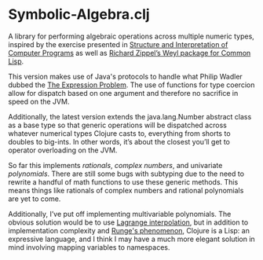 # Symbolic-Algebra.clj

A library for performing algebraic operations across multiple numeric types, inspired by the exercise presented in [Structure and Interpretation of Computer Programs](https://mitpress.mit.edu/sicp/) as well as [Richard Zippel’s Weyl package for Common Lisp](http://www.cs.cornell.edu/rz/computer-algebra.html). 

This version makes use of Java's protocols to handle what Philip Wadler dubbed the [The Expression Problem](http://homepages.inf.ed.ac.uk/wadler/papers/expression/expression.txt). The use of functions for type coercion allow for dispatch based on one argument and therefore no sacrifice in speed on the JVM. 

Additionally, the latest version extends the java.lang.Number abstract class as a base type so that generic operations will be dispatched across whatever numerical types Clojure casts to, everything from shorts to doubles to big-ints. In other words, it’s about the closest you’ll get to operator overloading on the JVM.

So far this implements _rationals_, _complex numbers_, and univariate _polynomials_. There are still some bugs with subtyping due to the need to rewrite a handful of math functions to use these generic methods. This means things like rationals of complex numbers and rational polynomials are yet to come.

Additionally, I’ve put off implementing multivariable polynomials. The obvious solution would be to use [Lagrange interpolation](https://en.wikipedia.org/wiki/Lagrange_polynomial), but in addition to implementation complexity and [Runge's phenomenon](https://en.wikipedia.org/wiki/Runge%27s_phenomenon), Clojure is a Lisp: an expressive language, and I think I may have a much more elegant solution in mind involving mapping variables to namespaces.